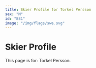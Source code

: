 ```yaml
---
title: Skier Profile for Torkel Persson
sex: "M"
id: "881"
image: "/img/flags/swe.svg" 
---
```


# Skier Profile

This page is for: Torkel Persson.
    